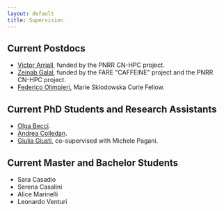```yaml
---
layout: default
title: Supervision
---
```


<h2 class="fat-bottom">Current Postdocs</h2>
<ul>
<li> <a href="https://www.irif.fr/users/arrial/index">Victor Arriall</a>, funded by the PNRR CN-HPC project.</li>
<li> <a href="https://zgalal.github.io">Zeinab Galal</a>, funded by the FARE "CAFFEINE" project and the PNRR CN-HPC project.</li>
<li> <a href="https://www.federicolimpieri.it">Federico Olimpieri</a>, Marie Sklodowska Curie Fellow.</li>
</ul>
<h2 class="fat-bottom">Current PhD Students and Research Assistants</h2>
<ul>
<li><a href="https://www.unibo.it/sitoweb/olga.becci2/">Olga Becci</a>.</li>
<li><a href="https://www.unibo.it/sitoweb/andrea.colledan/">Andrea Colledan</a>.</li>
<li><a href="https://www.unibo.it/sitoweb/giulia.giusti7">Giulia Giusti</a>, co-supervised with Michele Pagani.</li>
</ul>
<h2 class="fat-bottom">Current Master and Bachelor Students</h2>
<ul>
<li> Sara Casadio</li>
<li> Serena Casalini</li>
<li> Alice Marinelli</li>
<li> Leonardo Venturi</li>
</ul>

